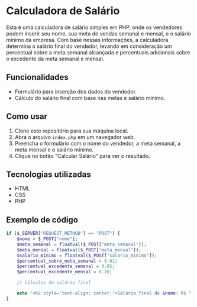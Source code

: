 
# Calculadora de Salário

Esta é uma calculadora de salário simples em PHP, onde os vendedores podem inserir seu nome, sua meta de vendas semanal e mensal, e o salário mínimo da empresa. Com base nessas informações, a calculadora determina o salário final do vendedor, levando em consideração um percentual sobre a meta semanal alcançada e percentuais adicionais sobre o excedente da meta semanal e mensal.

## Funcionalidades

- Formulário para inserção dos dados do vendedor.
- Cálculo do salário final com base nas metas e salário mínimo.

## Como usar

1. Clone este repositório para sua máquina local.
2. Abra o arquivo `index.php` em um navegador web.
3. Preencha o formulário com o nome do vendedor, a meta semanal, a meta mensal e o salário mínimo.
4. Clique no botão "Calcular Salário" para ver o resultado.

## Tecnologias utilizadas

- HTML
- CSS
- PHP

## Exemplo de código

```php
if ($_SERVER["REQUEST_METHOD"] == "POST") {
    $nome = $_POST["nome"];
    $meta_semanal = floatval($_POST["meta_semanal"]);
    $meta_mensal = floatval($_POST["meta_mensal"]);
    $salario_minimo = floatval($_POST["salario_minimo"]);
    $percentual_sobre_meta_semanal = 0.01;
    $percentual_excedente_semanal = 0.05;
    $percentual_excedente_mensal = 0.10;

    // Cálculos do salário final

    echo "<h2 style='text-align: center;'>Salário final de $nome: R$ " . number_format($salario_final, 2, ',', '.') . "</h2>";
}
